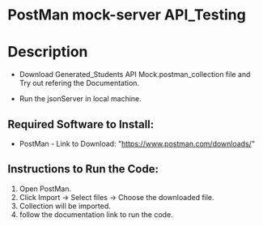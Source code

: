 # PostMan mock-server API_Testing

# Description
- Download Generated_Students API Mock.postman_collection file and Try out refering the Documentation.

- Run the jsonServer in local machine.

## Required Software to Install:
- PostMan - Link to Download: "https://www.postman.com/downloads/"

## Instructions to Run the Code:
1. Open PostMan.
2. Click Import -> Select files -> Choose the downloaded file.
3. Collection will be imported.
4. follow the documentation link to run the code.
